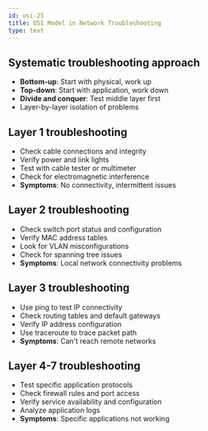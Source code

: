 ```yaml
---
id: osi-25
title: OSI Model in Network Troubleshooting
type: text
---
```


## Systematic troubleshooting approach

- **Bottom-up**: Start with physical, work up
- **Top-down**: Start with application, work down
- **Divide and conquer**: Test middle layer first
- Layer-by-layer isolation of problems

## Layer 1 troubleshooting

- Check cable connections and integrity
- Verify power and link lights
- Test with cable tester or multimeter
- Check for electromagnetic interference
- **Symptoms**: No connectivity, intermittent issues

## Layer 2 troubleshooting

- Check switch port status and configuration
- Verify MAC address tables
- Look for VLAN misconfigurations
- Check for spanning tree issues
- **Symptoms**: Local network connectivity problems

## Layer 3 troubleshooting

- Use ping to test IP connectivity
- Check routing tables and default gateways
- Verify IP address configuration
- Use traceroute to trace packet path
- **Symptoms**: Can't reach remote networks

## Layer 4-7 troubleshooting

- Test specific application protocols
- Check firewall rules and port access
- Verify service availability and configuration
- Analyze application logs
- **Symptoms**: Specific applications not working